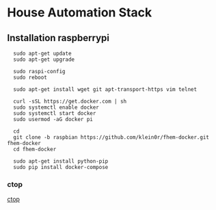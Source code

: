 # House Automation Stack

## Installation raspberrypi


      sudo apt-get update
      sudo apt-get upgrade

      sudo raspi-config
      sudo reboot

      sudo apt-get install wget git apt-transport-https vim telnet

      curl -sSL https://get.docker.com | sh
      sudo systemctl enable docker
      sudo systemctl start docker
      sudo usermod -aG docker pi

      cd
      git clone -b raspbian https://github.com/klein0r/fhem-docker.git fhem-docker
      cd fhem-docker

      sudo apt-get install python-pip
      sudo pip install docker-compose

### ctop

[ctop](./media/ctop.png "ctop screenshot")
